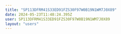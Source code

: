 ```yaml
---
title: "SP113DFRM41S33ED91FZS30F97W0B19N1WM7J0X89"
date: 2024-05-23T11:48:24.395Z
user: SP113DFRM41S33ED91FZS30F97W0B19N1WM7J0X89
layout: "users"
---
```

    